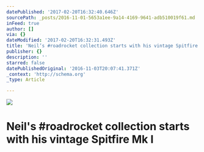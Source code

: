 ```yaml
---
datePublished: '2017-02-20T16:32:40.646Z'
sourcePath: _posts/2016-11-01-5653a1ee-9a14-4169-9641-adb510019f61.md
inFeed: true
author: []
via: {}
dateModified: '2017-02-20T16:32:31.493Z'
title: 'Neil’s #roadrocket collection starts with his vintage Spitfire Mk I'
publisher: {}
description: ''
starred: false
datePublishedOriginal: '2016-11-03T20:07:41.371Z'
_context: 'http://schema.org'
_type: Article

---
```

![](https://the-grid-user-content.s3-us-west-2.amazonaws.com/e8f07802-fb40-4ca4-b1b0-9a747486f04f.jpg)

# Neil's \#roadrocket collection starts with his vintage Spitfire Mk I